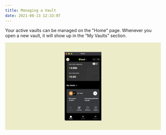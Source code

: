 ```yaml
---
title: Managing a Vault
date: 2021-08-13 12:33:07
---
```


Your active vaults can be managed on the "Home" page. Whenever you open a new vault, it will show up in the "My Vaults" section.

![](../assets/manage-vault.png)






